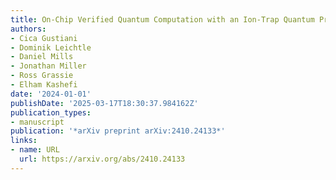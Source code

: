 ```yaml
---
title: On-Chip Verified Quantum Computation with an Ion-Trap Quantum Processing Unit
authors:
- Cica Gustiani
- Dominik Leichtle
- Daniel Mills
- Jonathan Miller
- Ross Grassie
- Elham Kashefi
date: '2024-01-01'
publishDate: '2025-03-17T18:30:37.984162Z'
publication_types:
- manuscript
publication: '*arXiv preprint arXiv:2410.24133*'
links:
- name: URL
  url: https://arxiv.org/abs/2410.24133
---
```

